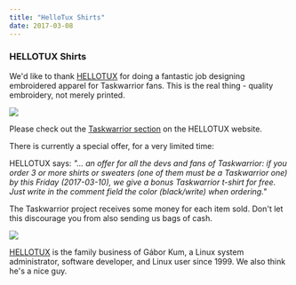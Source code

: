 ```yaml
---
title: "HelloTux Shirts"
date: 2017-03-08
---
```


### HELLOTUX Shirts 

We'd like to thank [HELLOTUX](https://www.hellotux.com) for doing a fantastic job designing embroidered apparel for Taskwarrior fans.
This is the real thing - quality embroidery, not merely printed.

![](../../images/shirt.png)

Please check out the [Taskwarrior section](https://www.hellotux.com/taskwarrior)
on the HELLOTUX website.

There is currently a special offer, for a very limited time:

HELLOTUX says: *"... an offer for all the devs and fans of Taskwarrior: if you order 3 or more shirts or sweaters (one of them must be a Taskwarrior one) by this Friday (2017-03-10), we give a bonus Taskwarrior t-shirt for free.
Just write in the comment field the color (black/write) when ordering."*

The Taskwarrior project receives some money for each item sold.
Don't let this discourage you from also sending us bags of cash.

![](../../images/hellotux.gif)

[HELLOTUX](https://www.hellotux.com) is the family business of Gábor Kum, a Linux system administrator, software developer, and Linux user since 1999. We also think he's a nice guy.
